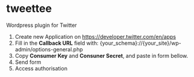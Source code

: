 # tweettee

Wordpress plugin for Twitter

<ol>
    <li>Create new Application on <a href="https://developer.twitter.com/en/apps" target="_blank">https://developer.twitter.com/en/apps</a></li>
    <li>Fill in the <b>Callback URL</b> field with: {your_schema}://{your_site}/wp-admin/options-general.php</li>
    <li>Copy <b>Consumer Key</b> and <b>Consuner Secret</b>, and paste in form bellow.</li>
    <li>Send form</li>
    <li>Access authorisation</li>
</ol>